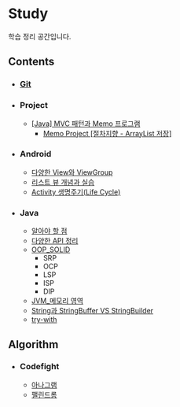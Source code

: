 # Study
학습 정리 공간입니다.

## Contents

- ### [Git](https://github.com/Heepie/Study/tree/master/Git)

- ### Project
  - [[Java] MVC 패턴과 Memo 프로그램](https://github.com/Heepie/Study/tree/master/Contents/Project/%5BJava%5D%20Memo)
    - [Memo Project [절차지향 - ArrayList 저장]](https://github.com/Heepie/Study/tree/master/Contents/Project/%5BJava%5D%20Memo/Memo%20Project%20%5B절차지향%20-%20ArrayList%20저장%5D)

- ### Android
  - [다양한 View와 ViewGroup](https://github.com/Heepie/Study/tree/master/Contents/Android/다양한%20View와%20ViewGroup)
  - [리스트 뷰 개념과 실습](https://github.com/Heepie/Study/blob/master/Contents/Android/리스트%20뷰%20개념과%20실습/Readme.md)
  - [Activity 생명주기(Life Cycle)](https://github.com/Heepie/Study/tree/master/Contents/Android/Activity%20생명주기(Life%20Cycle))

- ### Java
  - [알아야 할 점](https://github.com/Heepie/Study/tree/master/Contents/Java/알아야%20할%20점)
  - [다양한 API 정리](https://github.com/Heepie/Study/tree/master/Contents/Java/다양한%20API%20정리)
  - [OOP_SOLID](https://github.com/Heepie/Study/tree/master/Contents/Java/OOP_SOLID)
    - SRP
    - OCP
    - LSP
    - ISP
    - DIP
  - [JVM_메모리 영역](https://github.com/Heepie/Study/tree/master/Contents/Java/JVM%20메모리%20영역)
  - [String과 StringBuffer VS StringBuilder](https://github.com/Heepie/Study/tree/master/Contents/Java/String과%20StringBuffer%20VS%20StringBuilder)
  - [try-with](https://github.com/Heepie/Study/tree/master/Contents/Java/try-with)

    

## Algorithm
- ### Codefight
  - [아나그램](https://github.com/Heepie/Study/tree/master/Algorithm/codefight/Anagram)
  - [팰린드롬](https://github.com/Heepie/Study/tree/master/Algorithm/codefight/Palindrome)
